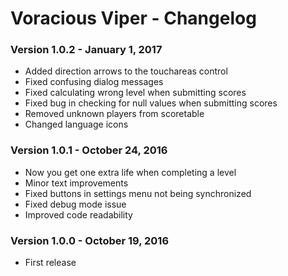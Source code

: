 Voracious Viper - Changelog
=========

### Version 1.0.2 - January 1, 2017

* Added direction arrows to the touchareas control
* Fixed confusing dialog messages
* Fixed calculating wrong level when submitting scores
* Fixed bug in checking for null values when submitting scores
* Removed unknown players from scoretable
* Changed language icons

### Version 1.0.1 - October 24, 2016

* Now you get one extra life when completing a level
* Minor text improvements
* Fixed buttons in settings menu not being synchronized
* Fixed debug mode issue
* Improved code readability

### Version 1.0.0 - October 19, 2016

* First release